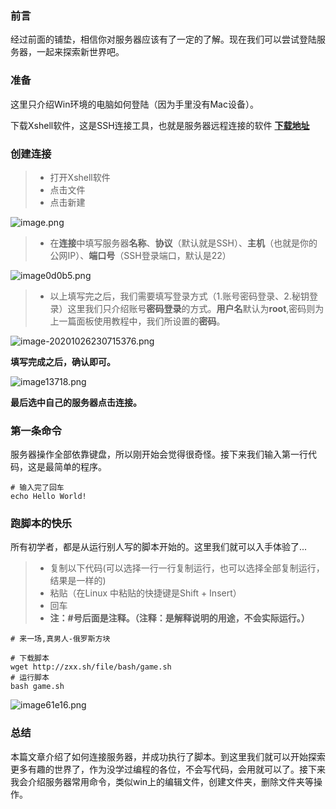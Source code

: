 ### 前言

经过前面的铺垫，相信你对服务器应该有了一定的了解。现在我们可以尝试登陆服务器，一起来探索新世界吧。

### 准备

这里只介绍Win环境的电脑如何登陆（因为手里没有Mac设备）。

下载Xshell软件，这是SSH连接工具，也就是服务器远程连接的软件 **[下载地址](https://www.ghpym.com/xshell6.html)**

### 创建连接

> - 打开Xshell软件
> - 点击文件
> - 点击新建

![image.png](http://zxx.sh/images/2020/10/26/image.png)

> - 在**连接**中填写服务器**名称**、**协议**（默认就是SSH）、**主机**（也就是你的公网IP）、**端口号**（SSH登录端口，默认是22）

![image0d0b5.png](http://zxx.sh/images/2020/10/26/image0d0b5.png)

> - 以上填写完之后，我们需要填写登录方式（1.账号密码登录、2.秘钥登录）这里我们只介绍账号**密码登录**的方式。**用户名**默认为**root**,密码则为上一篇面板使用教程中，我们所设置的**密码**。

![image-20201026230715376.png](http://zxx.sh/images/2020/10/26/image-20201026230715376.png)

**填写完成之后，确认即可。**

![image13718.png](http://zxx.sh/images/2020/10/26/image13718.png)

**最后选中自己的服务器点击连接。**

### 第一条命令

服务器操作全部依靠键盘，所以刚开始会觉得很奇怪。接下来我们输入第一行代码，这是最简单的程序。

```shell
# 输入完了回车
echo Hello World!
```

### 跑脚本的快乐

所有初学者，都是从运行别人写的脚本开始的。这里我们就可以入手体验了...

> - 复制以下代码(可以选择一行一行复制运行，也可以选择全部复制运行，结果是一样的)
> - 粘贴（在Linux 中粘贴的快捷键是Shift + Insert）
> - 回车
> - **注：#号后面是注释。（注释：是解释说明的用途，不会实际运行。）**

```shell
# 来一场,真男人-俄罗斯方块

# 下载脚本
wget http://zxx.sh/file/bash/game.sh
# 运行脚本
bash game.sh
```

![image61e16.png](http://zxx.sh/images/2020/10/26/image61e16.png)

### 总结

本篇文章介绍了如何连接服务器，并成功执行了脚本。到这里我们就可以开始探索更多有趣的世界了，作为没学过编程的各位，不会写代码，会用就可以了。接下来我会介绍服务器常用命令，类似win上的编辑文件，创建文件夹，删除文件夹等操作。